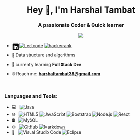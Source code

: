 <h1 align="center">Hey 👋, I'm Harshal Tambat</h1>
<h3 align="center">A passionate Coder & Quick learner</h3>

<div align="center"><img src="https://media.giphy.com/media/qgQUggAC3Pfv687qPC/giphy.gif" width="300"></div>

- [<img align="left" alt="LinkedIn" width="25px" src="https://github.com/simple-icons/simple-icons/blob/develop/icons/linkedin.svg" />](https://www.linkedin.com/in/harshal-tambat-b659671a0/)
[<img alt="Leetcode" width="25px" src="https://github.com/simple-icons/simple-icons/blob/develop/icons/leetcode.svg" />](https://leetcode.com/httambat/)
[<img alt="hackerrank" width="25px" src="https://github.com/simple-icons/simple-icons/blob/develop/icons/hackerrank.svg" />](https://www.hackerrank.com/harshaltambat38)


- 🌱 Data structure and algorithms
- 🌱 currently learning **Full Stack Dev**
- 🌐 Reach me: **harshaltambat38@gmail.com**

<br>
<h3 align="left">Languages and Tools:</h3>

- 💻 &nbsp;
  ![Java](https://img.shields.io/badge/-Java-333333?style=flat&logo=Java&logoColor=007396)
- 🌐 &nbsp;
  ![HTML5](https://img.shields.io/badge/-HTML5-333333?style=flat&logo=HTML5)
  ![JavaScript](https://img.shields.io/badge/-JavaScript-333333?style=flat&logo=javascript)
  ![Bootstrap](https://img.shields.io/badge/-Bootstrap-333333?style=flat&logo=bootstrap&logoColor=563D7C)
  ![Node.js](https://img.shields.io/badge/-Node.js-333333?style=flat&logo=node.js)
  ![React](https://img.shields.io/badge/-React-333333?style=flat&logo=react)
  <!---![Rails](https://img.shields.io/badge/-Rails-333333?style=flat&logo=ruby)--->
- 🛢 &nbsp;
  ![MySQL](https://img.shields.io/badge/-MySQL-333333?style=flat&logo=mysql)  
- ⚙️ &nbsp; 
  ![GitHub](https://img.shields.io/badge/-GitHub-333333?style=flat&logo=github)
  ![Markdown](https://img.shields.io/badge/-Markdown-333333?style=flat&logo=markdown)
- 🔧 &nbsp;
  ![Visual Studio Code](https://img.shields.io/badge/-Visual%20Studio%20Code-333333?style=flat&logo=visual-studio-code&logoColor=007ACC)
  ![Eclipse](https://img.shields.io/badge/-Eclipse-333333?style=flat&logo=Eclipse&logoColor=007ACC)

